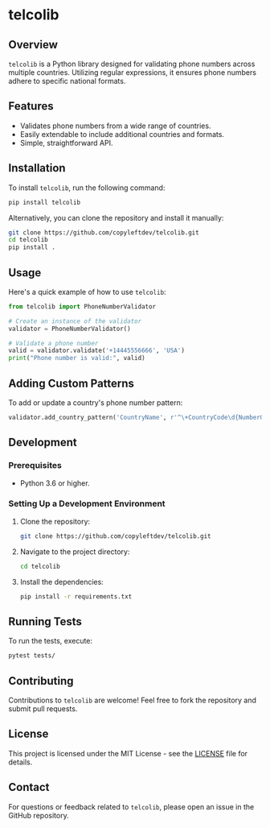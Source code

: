 # telcolib

## Overview

`telcolib` is a Python library designed for validating phone numbers across multiple countries. Utilizing regular expressions, it ensures phone numbers adhere to specific national formats.

## Features

- Validates phone numbers from a wide range of countries.
- Easily extendable to include additional countries and formats.
- Simple, straightforward API.

## Installation

To install `telcolib`, run the following command:

```bash
pip install telcolib
```

Alternatively, you can clone the repository and install it manually:

```bash
git clone https://github.com/copyleftdev/telcolib.git
cd telcolib
pip install .
```

## Usage

Here's a quick example of how to use `telcolib`:

```python
from telcolib import PhoneNumberValidator

# Create an instance of the validator
validator = PhoneNumberValidator()

# Validate a phone number
valid = validator.validate('+14445556666', 'USA')
print("Phone number is valid:", valid)
```

## Adding Custom Patterns

To add or update a country's phone number pattern:

```python
validator.add_country_pattern('CountryName', r'^\+CountryCode\d{NumberOfDigits}$')
```

## Development

### Prerequisites

- Python 3.6 or higher.

### Setting Up a Development Environment

1. Clone the repository:

    ```bash
    git clone https://github.com/copyleftdev/telcolib.git
    ```

2. Navigate to the project directory:

    ```bash
    cd telcolib
    ```

3. Install the dependencies:

    ```bash
    pip install -r requirements.txt
    ```

## Running Tests

To run the tests, execute:

```bash
pytest tests/
```

## Contributing

Contributions to `telcolib` are welcome! Feel free to fork the repository and submit pull requests.

## License

This project is licensed under the MIT License - see the [LICENSE](LICENSE) file for details.

## Contact

For questions or feedback related to `telcolib`, please open an issue in the GitHub repository.


